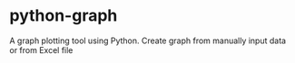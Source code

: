 # python-graph
A graph plotting tool using Python. Create graph from manually input data or from Excel file 
